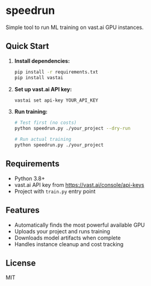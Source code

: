 # speedrun

Simple tool to run ML training on vast.ai GPU instances.

## Quick Start

1. **Install dependencies:**
   ```bash
   pip install -r requirements.txt
   pip install vastai
   ```

2. **Set up vast.ai API key:**
   ```bash
   vastai set api-key YOUR_API_KEY
   ```

3. **Run training:**
   ```bash
   # Test first (no costs)
   python speedrun.py ./your_project --dry-run
   
   # Run actual training
   python speedrun.py ./your_project
   ```

## Requirements

- Python 3.8+
- vast.ai API key from https://vast.ai/console/api-keys
- Project with `train.py` entry point

## Features

- Automatically finds the most powerful available GPU
- Uploads your project and runs training
- Downloads model artifacts when complete
- Handles instance cleanup and cost tracking

## License

MIT